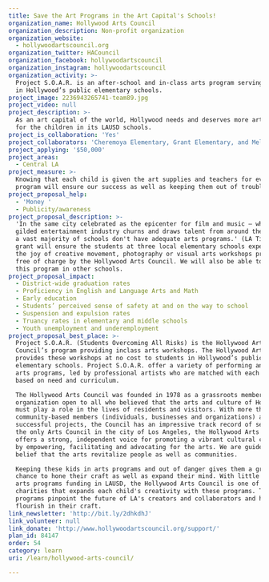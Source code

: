 ```yaml
---
title: Save the Art Programs in the Art Capital's Schools!
organization_name: Hollywood Arts Council
organization_description: Non-profit organization
organization_website:
  - hollywoodartscouncil.org
organization_twitter: HACouncil
organization_facebook: hollywoodartscouncil
organization_instagram: hollywoodartscouncil
organization_activity: >-
  Project S.O.A.R. is an after-school and in-class arts program serving children
  in Hollywood’s public elementary schools.
project_image: 2236943265741-team89.jpg
project_video: null
project_description: >-
  As an art capital of the world, Hollywood needs and deserves more art programs
  for the children in its LAUSD schools.
project_is_collaboration: 'Yes'
project_collaborators: 'Cheremoya Elementary, Grant Elementary, and Melrose Elementary'
project_applying: '$50,000'
project_areas:
  - Central LA
project_measure: >-
  Knowing that each child is given the art supplies and teachers for every
  program will ensure our success as well as keeping them out of trouble.
project_proposal_help:
  - 'Money '
  - Publicity/awareness
project_proposal_description: >-
  'In the same city celebrated as the epicenter for film and music — where a
  gilded entertainment industry churns and draws talent from around the world —
  a vast majority of schools don't have adequate arts programs.' (LA Times) This
  grant will ensure the students at three local elementary schools experience
  the joy of creative movement, photography or visual arts workshops provided
  free of charge by the Hollywood Arts Council. We will also be able to expand
  this program in other schools.
project_proposal_impact:
  - District-wide graduation rates
  - Proficiency in English and Language Arts and Math
  - Early education
  - Students’ perceived sense of safety at and on the way to school
  - Suspension and expulsion rates
  - Truancy rates in elementary and middle schools
  - Youth unemployment and underemployment
project_proposal_best_place: >-
  Project S.O.A.R. (Students Overcoming All Risks) is the Hollywood Arts
  Council’s program providing inclass arts workshops. The Hollywood Arts Council
  provides these workshops at no cost to students in Hollywood’s public
  elementary schools. Project S.O.A.R. offer a variety of performing and visual
  arts programs, led by professional artists who are matched with each school
  based on need and curriculum.

  The Hollywood Arts Council was founded in 1978 as a grassroots membership
  organization open to all who believed that the arts and culture of Hollywood
  must play a role in the lives of residents and visitors. With more than 500
  community-based members (individuals, businesses and organizations) and many
  successful projects, the Council has an impressive track record of service. As
  the only Arts Council in the city of Los Angeles, the Hollywood Arts Council
  offers a strong, independent voice for promoting a vibrant cultural community
  by empowering, facilitating and advocating for the arts. We are guided by the
  belief that the arts revitalize people as well as communities.

  Keeping these kids in arts programs and out of danger gives them a great
  chance to hone their craft as well as expand their mind. With little to no
  arts programs funding in LAUSD, the Hollywood Arts Council is one of few
  charities that expands each child's creativity with these programs. These
  programs pinpoint the future of LA's creators and collaborators and help them
  flourish in their craft.
link_newsletter: 'http://bit.ly/2dhkdhJ'
link_volunteer: null
link_donate: 'http://www.hollywoodartscouncil.org/support/'
plan_id: 84147
order: 54
category: learn
uri: /learn/hollywood-arts-council/

---
```

